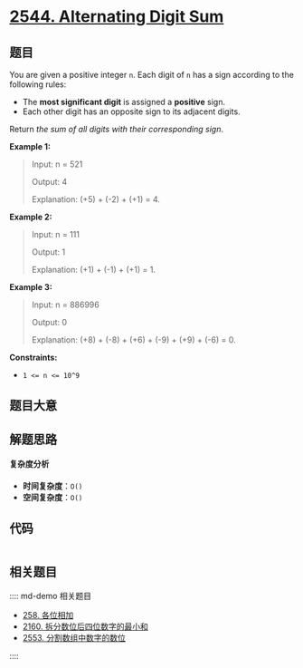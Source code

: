 # [2544. Alternating Digit Sum](https://leetcode.com/problems/alternating-digit-sum/)

## 题目

You are given a positive integer `n`. Each digit of `n` has a sign according
to the following rules:

- The **most significant digit** is assigned a **positive** sign.
- Each other digit has an opposite sign to its adjacent digits.

Return _the sum of all digits with their corresponding sign_.

**Example 1:**

> Input: n = 521
>
> Output: 4
>
> Explanation: (+5) + (-2) + (+1) = 4.

**Example 2:**

> Input: n = 111
>
> Output: 1
>
> Explanation: (+1) + (-1) + (+1) = 1.

**Example 3:**

> Input: n = 886996
>
> Output: 0
>
> Explanation: (+8) + (-8) + (+6) + (-9) + (+9) + (-6) = 0.

**Constraints:**

- `1 <= n <= 10^9`

## 题目大意

## 解题思路

#### 复杂度分析

- **时间复杂度**：`O()`
- **空间复杂度**：`O()`

## 代码

```javascript

```

## 相关题目

:::: md-demo 相关题目

- [258. 各位相加](https://leetcode.com/problems/add-digits)
- [2160. 拆分数位后四位数字的最小和](https://leetcode.com/problems/minimum-sum-of-four-digit-number-after-splitting-digits)
- [2553. 分割数组中数字的数位](https://leetcode.com/problems/separate-the-digits-in-an-array)

::::
